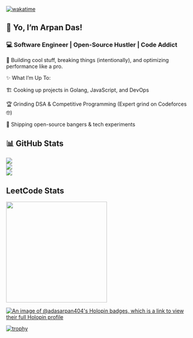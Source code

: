 [![wakatime](https://wakatime.com/badge/user/ee398866-0f1b-4b4b-8e42-10f5b2f24839.svg)](https://wakatime.com/@ee398866-0f1b-4b4b-8e42-10f5b2f24839)

## 👋 Yo, I’m Arpan Das!
### 💻 Software Engineer | Open-Source Hustler | Code Addict

🚀 Building cool stuff, breaking things (intentionally), and optimizing performance like a pro.

✨ What I’m Up To:

🏗️ Cooking up projects in Golang, JavaScript, and DevOps

🏆 Grinding DSA & Competitive Programming (Expert grind on Codeforces 🤓)

🎯 Shipping open-source bangers & tech experiments
  
## 📊 GitHub Stats
![](https://github-readme-stats.vercel.app/api?username=adasarpan404&theme=react&hide_border=false&include_all_commits=true&count_private=true)<br/>
![](https://github-readme-streak-stats.herokuapp.com/?user=adasarpan404&theme=react&hide_border=false)<br/>
![](https://github-readme-stats.vercel.app/api/top-langs/?username=adasarpan404&theme=react&hide_border=false&include_all_commits=true&count_private=true&layout=compact)

## LeetCode Stats
 <a href="https://leetcode.com/dasarpan471/"><img height="273em" src="https://leetcard.jacoblin.cool/dasarpan471?theme=light&font=Karma&ext=contest" /></a>

 
[![An image of @adasarpan404's Holopin badges, which is a link to view their full Holopin profile](https://holopin.me/adasarpan404)](https://holopin.io/@adasarpan404)

[![trophy](https://github-profile-trophy.vercel.app/?username=adasarpan404&theme=monokai)](https://github.com/ryo-ma/github-profile-trophy)
